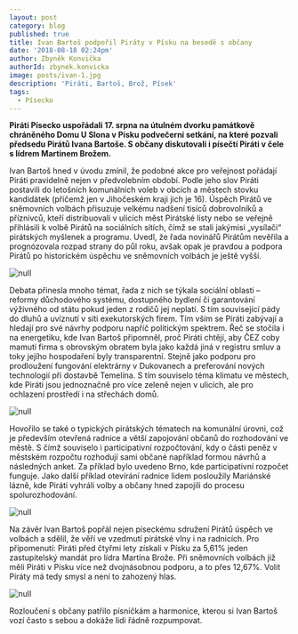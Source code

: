 ```yaml
---
layout: post
category: blog
published: true
title: Ivan Bartoš podpořil Piráty v Písku na besedě s občany
date: '2018-08-18 02:24pm'
author: Zbyněk Konvička
authorId: zbynek.konvicka
image: posts/ivan-1.jpg
description: 'Piráti, Bartoš, Brož, Písek'
tags:
  - Písecko
---
```

**Piráti Písecko uspořádali 17. srpna na útulném dvorku památkově chráněného Domu U Slona v Písku podvečerní setkání, na které pozvali předsedu Pirátů Ivana Bartoše. S občany diskutovali i písečtí Piráti v čele s lídrem Martinem Brožem.**

Ivan Bartoš hned v úvodu zmínil, že podobné akce pro veřejnost pořádají Piráti pravidelně nejen v předvolebním období. Podle jeho slov Piráti postavili do letošních komunálních voleb v obcích a městech stovku kandidátek (přičemž jen v Jihočeském kraji jich je 16). Úspěch Pirátů ve sněmovních volbách přisuzuje velkému nadšení tisíců dobrovolníků a příznivců, kteří distribuovali v ulicích měst Pirátské listy nebo se veřejně přihlásili k volbě Pirátů na sociálních sítích, čímž se stali jakýmisi „vysílači“ pirátských myšlenek a programu. Uvedl, že řada novinářů Pirátům nevěřila a prognózovala rozpad strany do půl roku, avšak opak je pravdou a podpora Pirátů po historickém úspěchu ve sněmovních volbách je ještě vyšší.

![null](posts/ivan-3.jpg)

Debata přinesla mnoho témat, řada z nich se týkala sociální oblasti – reformy důchodového systému, dostupného bydlení či garantování výživného od státu pokud jeden z rodičů jej neplatí. S tím související pády do dluhů a uvíznutí v síti exekutorských firem. Tím vším se Piráti zabývají a hledají pro své návrhy podporu napříč politickým spektrem. Řeč se stočila i na energetiku, kde Ivan Bartoš připomněl, proč Piráti chtějí, aby ČEZ coby mamutí firma s obrovským obratem byla jako každá jiná v registru smluv a toky jejího hospodaření byly transparentní. Stejně jako podporu pro prodloužení fungování elektrárny v Dukovanech a preferování nových technologií při dostavbě Temelína. S tím souviselo téma klimatu ve městech, kde Piráti jsou jednoznačně pro více zeleně nejen v ulicích, ale pro ochlazení prostředí i na střechách domů. 

![null](posts/ivan-4.jpg)

Hovořilo se také o typických pirátských tématech na komunální úrovni, což je především otevřená radnice a větší zapojování občanů do rozhodování ve městě. S čímž souviselo i participativní rozpočtování, kdy o části peněz v městském rozpočtu rozhodují sami občané například formou návrhů a následných anket. Za příklad bylo uvedeno Brno, kde participativní rozpočet funguje. Jako další příklad otevírání radnice lidem posloužily Mariánské lázně, kde Piráti vyhráli volby a občany hned zapojili do procesu spolurozhodování.

![null](posts/ivan-12.jpg)

Na závěr Ivan Bartoš popřál nejen píseckému sdružení Pirátů úspěch ve volbách a sdělil, že věří ve vzedmutí pirátské vlny i na radnicích. Pro připomenutí: Piráti před čtyřmi lety získali v Písku za 5,61% jeden zastupitelský mandát pro lídra Martina Brože. Při sněmovních volbách již měli Piráti v Písku více než dvojnásobnou podporu, a to přes 12,67%. Volit Piráty má tedy smysl a není to zahozený hlas.

![null](posts/ivan-a-cryo.jpg)

Rozloučení s občany patřilo písničkám a harmonice, kterou si Ivan Bartoš vozí často s sebou a dokáže lidi řádně rozpumpovat.
